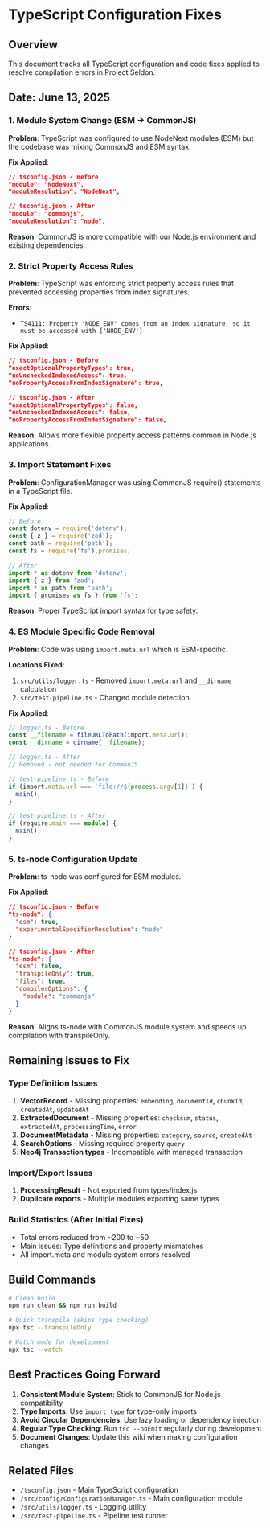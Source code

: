 # TypeScript Configuration Fixes

## Overview
This document tracks all TypeScript configuration and code fixes applied to resolve compilation errors in Project Seldon.

## Date: June 13, 2025

### 1. Module System Change (ESM → CommonJS)

**Problem**: TypeScript was configured to use NodeNext modules (ESM) but the codebase was mixing CommonJS and ESM syntax.

**Fix Applied**:
```json
// tsconfig.json - Before
"module": "NodeNext",
"moduleResolution": "NodeNext",

// tsconfig.json - After
"module": "commonjs",
"moduleResolution": "node",
```

**Reason**: CommonJS is more compatible with our Node.js environment and existing dependencies.

### 2. Strict Property Access Rules

**Problem**: TypeScript was enforcing strict property access rules that prevented accessing properties from index signatures.

**Errors**:
- `TS4111: Property 'NODE_ENV' comes from an index signature, so it must be accessed with ['NODE_ENV']`

**Fix Applied**:
```json
// tsconfig.json - Before
"exactOptionalPropertyTypes": true,
"noUncheckedIndexedAccess": true,
"noPropertyAccessFromIndexSignature": true,

// tsconfig.json - After
"exactOptionalPropertyTypes": false,
"noUncheckedIndexedAccess": false,
"noPropertyAccessFromIndexSignature": false,
```

**Reason**: Allows more flexible property access patterns common in Node.js applications.

### 3. Import Statement Fixes

**Problem**: ConfigurationManager was using CommonJS require() statements in a TypeScript file.

**Fix Applied**:
```typescript
// Before
const dotenv = require('dotenv');
const { z } = require('zod');
const path = require('path');
const fs = require('fs').promises;

// After
import * as dotenv from 'dotenv';
import { z } from 'zod';
import * as path from 'path';
import { promises as fs } from 'fs';
```

**Reason**: Proper TypeScript import syntax for type safety.

### 4. ES Module Specific Code Removal

**Problem**: Code was using `import.meta.url` which is ESM-specific.

**Locations Fixed**:
1. `src/utils/logger.ts` - Removed `import.meta.url` and `__dirname` calculation
2. `src/test-pipeline.ts` - Changed module detection

**Fix Applied**:
```typescript
// logger.ts - Before
const __filename = fileURLToPath(import.meta.url);
const __dirname = dirname(__filename);

// logger.ts - After
// Removed - not needed for CommonJS

// test-pipeline.ts - Before
if (import.meta.url === `file://${process.argv[1]}`) {
  main();
}

// test-pipeline.ts - After
if (require.main === module) {
  main();
}
```

### 5. ts-node Configuration Update

**Problem**: ts-node was configured for ESM modules.

**Fix Applied**:
```json
// tsconfig.json - Before
"ts-node": {
  "esm": true,
  "experimentalSpecifierResolution": "node"
}

// tsconfig.json - After
"ts-node": {
  "esm": false,
  "transpileOnly": true,
  "files": true,
  "compilerOptions": {
    "module": "commonjs"
  }
}
```

**Reason**: Aligns ts-node with CommonJS module system and speeds up compilation with transpileOnly.

## Remaining Issues to Fix

### Type Definition Issues
1. **VectorRecord** - Missing properties: `embedding`, `documentId`, `chunkId`, `createdAt`, `updatedAt`
2. **ExtractedDocument** - Missing properties: `checksum`, `status`, `extractedAt`, `processingTime`, `error`
3. **DocumentMetadata** - Missing properties: `category`, `source`, `createdAt`
4. **SearchOptions** - Missing required property `query`
5. **Neo4j Transaction types** - Incompatible with managed transaction

### Import/Export Issues
1. **ProcessingResult** - Not exported from types/index.js
2. **Duplicate exports** - Multiple modules exporting same types

### Build Statistics (After Initial Fixes)
- Total errors reduced from ~200 to ~50
- Main issues: Type definitions and property mismatches
- All import.meta and module system errors resolved

## Build Commands

```bash
# Clean build
npm run clean && npm run build

# Quick transpile (skips type checking)
npx tsc --transpileOnly

# Watch mode for development
npx tsc --watch
```

## Best Practices Going Forward

1. **Consistent Module System**: Stick to CommonJS for Node.js compatibility
2. **Type Imports**: Use `import type` for type-only imports
3. **Avoid Circular Dependencies**: Use lazy loading or dependency injection
4. **Regular Type Checking**: Run `tsc --noEmit` regularly during development
5. **Document Changes**: Update this wiki when making configuration changes

## Related Files
- `/tsconfig.json` - Main TypeScript configuration
- `/src/config/ConfigurationManager.ts` - Main configuration module
- `/src/utils/logger.ts` - Logging utility
- `/src/test-pipeline.ts` - Pipeline test runner